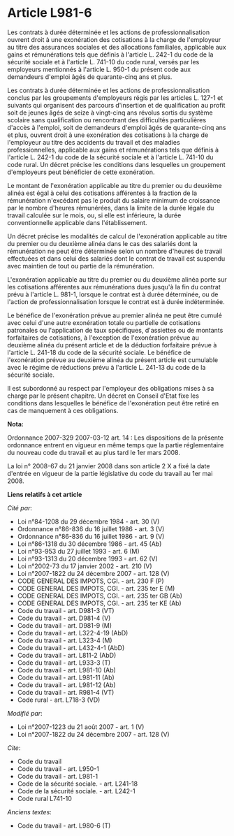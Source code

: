 # Article L981-6

Les contrats à durée déterminée et les actions de professionnalisation ouvrent droit à une exonération des cotisations à la
charge de l'employeur au titre des assurances sociales et des allocations familiales, applicable aux gains et rémunérations
tels que définis à l'article L. 242-1 du code de la sécurité sociale et à l'article L. 741-10 du code rural, versés par les
employeurs mentionnés à l'article L. 950-1 du présent code aux demandeurs d'emploi âgés de quarante-cinq ans et plus.

Les contrats à durée déterminée et les actions de professionnalisation conclus par les groupements d'employeurs régis par les
articles L. 127-1 et suivants qui organisent des parcours d'insertion et de qualification au profit soit de jeunes âgés de
seize à vingt-cinq ans révolus sortis du système scolaire sans qualification ou rencontrant des difficultés particulières
d'accès à l'emploi, soit de demandeurs d'emploi âgés de quarante-cinq ans et plus, ouvrent droit à une exonération des
cotisations à la charge de l'employeur au titre des accidents du travail et des maladies professionnelles, applicable aux
gains et rémunérations tels que définis à l'article L. 242-1 du code de la sécurité sociale et à l'article L. 741-10 du code
rural. Un décret précise les conditions dans lesquelles un groupement d'employeurs peut bénéficier de cette exonération.

Le montant de l'exonération applicable au titre du premier ou du deuxième alinéa est égal à celui des cotisations afférentes
à la fraction de la rémunération n'excédant pas le produit du salaire minimum de croissance par le nombre d'heures
rémunérées, dans la limite de la durée légale du travail calculée sur le mois, ou, si elle est inférieure, la durée
conventionnelle applicable dans l'établissement.

Un décret précise les modalités de calcul de l'exonération applicable au titre du premier ou du deuxième alinéa dans le cas
des salariés dont la rémunération ne peut être déterminée selon un nombre d'heures de travail effectuées et dans celui des
salariés dont le contrat de travail est suspendu avec maintien de tout ou partie de la rémunération.

L'exonération applicable au titre du premier ou du deuxième alinéa porte sur les cotisations afférentes aux rémunérations
dues jusqu'à la fin du contrat prévu à l'article L. 981-1, lorsque le contrat est à durée déterminée, ou de l'action de
professionnalisation lorsque le contrat est à durée indéterminée.

Le bénéfice de l'exonération prévue au premier alinéa ne peut être cumulé avec celui d'une autre exonération totale ou
partielle de cotisations patronales ou l'application de taux spécifiques, d'assiettes ou de montants forfaitaires de
cotisations, à l'exception de l'exonération prévue au deuxième alinéa du présent article et de la déduction forfaitaire
prévue à l'article L. 241-18 du code de la sécurité sociale. Le bénéfice de l'exonération prévue au deuxième alinéa du
présent article est cumulable avec le régime de réductions prévu à l'article L. 241-13 du code de la sécurité sociale.

Il est subordonné au respect par l'employeur des obligations mises à sa charge par le présent chapitre. Un décret en Conseil
d'Etat fixe les conditions dans lesquelles le bénéfice de l'exonération peut être retiré en cas de manquement à ces
obligations.

**Nota:**

Ordonnance 2007-329 2007-03-12 art. 14 : Les dispositions de la présente ordonnance entrent en vigueur en même temps que la
partie réglementaire du nouveau code du travail et au plus tard le 1er mars 2008.

La loi n° 2008-67 du 21 janvier 2008 dans son article 2 X a fixé la date d'entrée en vigueur de la partie législative du code
du travail au 1er mai 2008.

**Liens relatifs à cet article**

_Cité par_:

  - Loi n°84-1208 du 29 décembre 1984 - art. 30 (V)
  - Ordonnance n°86-836 du 16 juillet 1986 - art. 3 (V)
  - Ordonnance n°86-836 du 16 juillet 1986 - art. 9 (V)
  - Loi n°86-1318 du 30 décembre 1986 - art. 45 (Ab)
  - Loi n°93-953 du 27 juillet 1993 - art. 6 (M)
  - Loi n°93-1313 du 20 décembre 1993 - art. 62 (V)
  - Loi n°2002-73 du 17 janvier 2002 - art. 210 (V)
  - Loi n°2007-1822 du 24 décembre 2007 - art. 128 (V)
  - CODE GENERAL DES IMPOTS, CGI. - art. 230 F (P)
  - CODE GENERAL DES IMPOTS, CGI. - art. 235 ter E (M)
  - CODE GENERAL DES IMPOTS, CGI. - art. 235 ter GB (Ab)
  - CODE GENERAL DES IMPOTS, CGI. - art. 235 ter KE (Ab)
  - Code du travail - art. D981-3 (VT)
  - Code du travail - art. D981-4 (V)
  - Code du travail - art. D981-9 (M)
  - Code du travail - art. L322-4-19 (AbD)
  - Code du travail - art. L323-4 (M)
  - Code du travail - art. L432-4-1 (AbD)
  - Code du travail - art. L811-2 (AbD)
  - Code du travail - art. L933-3 (T)
  - Code du travail - art. L981-10 (Ab)
  - Code du travail - art. L981-11 (Ab)
  - Code du travail - art. L981-12 (Ab)
  - Code du travail - art. R981-4 (VT)
  - Code rural - art. L718-3 (VD)

_Modifié par_:

  - Loi n°2007-1223 du 21 août 2007 - art. 1 (V)
  - Loi n°2007-1822 du 24 décembre 2007 - art. 128 (V)

_Cite_:

  - Code du travail
  - Code du travail - art. L950-1
  - Code du travail - art. L981-1
  - Code de la sécurité sociale. - art. L241-18
  - Code de la sécurité sociale. - art. L242-1
  - Code rural L741-10

_Anciens textes_:

  - Code du travail - art. L980-6 (T)
